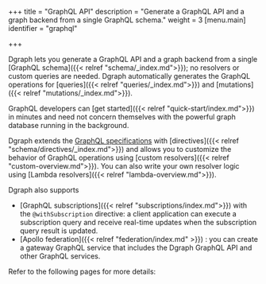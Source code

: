 +++
title = "GraphQL API"
description = "Generate a GraphQL API and a graph backend from a single GraphQL schema."
weight = 3
[menu.main]
  identifier = "graphql"

+++

Dgraph lets you generate a GraphQL API and a graph backend from a single [GraphQL schema]({{< relref "schema/_index.md">}}); no resolvers or custom queries are needed. Dgraph automatically generates the GraphQL operations for [queries]({{< relref "queries/_index.md">}}) and [mutations]({{< relref "mutations/_index.md">}}).

GraphQL developers can [get started]({{< relref "quick-start/index.md">}}) in minutes and need not concern themselves with the powerful graph database running in the background.

Dgraph extends the [GraphQL specifications](https://spec.graphql.org/) with [directives]({{< relref "schema/directives/_index.md">}}) and allows you to customize the behavior of GraphQL operations using [custom resolvers]({{< relref "custom-overview.md">}}). You can also write your own resolver logic using [Lambda resolvers]({{< relref "lambda-overview.md">}}).

Dgraph also supports 
- [GraphQL subscriptions]({{< relref "subscriptions/index.md">}}) with the `@withSubscription` directive: a client application can execute a subscription query and receive real-time updates when the subscription query result is updated.
- [Apollo federation]({{< relref "federation/index.md" >}}) : you can create a gateway GraphQL service that includes the Dgraph GraphQL API and other GraphQL services.

Refer to the following pages for more details:
